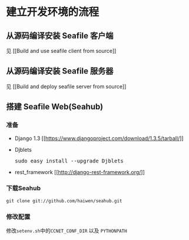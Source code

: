 
# 建立开发环境的流程 #

## 从源码编译安装 Seafile 客户端 ##

见 [[Build and use seafile client from source]]

## 从源码编译安装 Seafile 服务器 ##

见 [[Build and deploy seafile server from source]]

## 搭建 Seafile Web(Seahub) ##

### 准备 ###

* Django 1.3 [[https://www.djangoproject.com/download/1.3.5/tarball/]] 

* Djblets <pre>sudo easy_install --upgrade Djblets</pre>
 
* rest_framework [[http://django-rest-framework.org/]]

### 下载Seahub ##

    git clone git://github.com/haiwen/seahub.git

### 修改配置 ###

修改`setenv.sh`中的`CCNET_CONF_DIR` 以及 `PYTHONPATH`